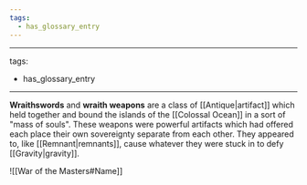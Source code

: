 ```yaml
---
tags:
  - has_glossary_entry
---
```


---
tags:
  - has_glossary_entry
---

**Wraithswords** and **wraith weapons** are a class of [[Antique|artifact]] which held together and bound the islands of the [[Colossal Ocean]] in a sort of "mass of souls". These weapons were powerful artifacts which had offered each place their own sovereignty separate from each other. They appeared to, like [[Remnant|remnants]], cause whatever they were stuck in to defy [[Gravity|gravity]]. 

![[War of the Masters#Name]]